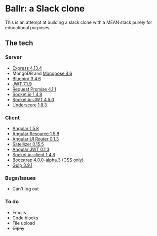 # Ballr: a Slack clone


This is an attempt at building a slack clone with a MEAN stack purely for educational purposes.

## The tech

### Server

- [Express 4.13.4](http://expressjs.com/)
- MongoDB and [Mongoose 4.6](http://mongoosejs.com)
- [Bluebird 3.4.6](https://github.com/petkaantonov/bluebird)
- [JWT 7.1.9](https://github.com/auth0/node-jsonwebtoken#readme)
- [Request Promise 4.1.1](https://github.com/request/request-promise#readme)
- [Socket.io 1.4.8](https://github.com/Automattic/socket.io#readme)
- [Socket.io-JWT 4.5.0](https://github.com/auth0/socketio-jwt#readme)
- [Underscore 1.8.3](http://underscorejs.org)

### Client

- [Angular 1.5.8](https://github.com/angular/bower-angular)
- [Angular Resource 1.5.8](https://github.com/angular/bower-angular-resource)
- [Angular UI Router 0.1.3](https://github.com/angular-ui/ui-router)
- [Satellizer 0.15.5](https://github.com/sahat/satellizer)
- [Angular JWT 0.1.3](https://github.com/auth0/angular-jwt)
- [Socket.io-client 1.4.8](https://github.com/LearnBoost/socket.io-client)
- [Bootstrap 4.0.0-alpha.3 (CSS only)](http://v4-alpha.getbootstrap.com/)
- [Gulp 3.9.1](http://gulpjs.com)

### Bugs/Issues

- Can't log out

### To do

- Emojis 
- Code blocks
- File upload
- <del>Giphy</del>